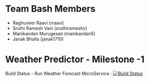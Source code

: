 Team Bash Members
==============================
* Raghuveer Raavi (rraavi) 
* Sruthi Ramesh Vani (sruthirameshv) 
* Manikandan Murugesan (manikandan5)
* Janak Bhalla (janak1710)

Weather Predictor - Milestone -1
==============================

Build Status - Run Weather Forecast MicroService  : [![Build Status](https://travis-ci.org/airavata-courses/TeamBash.svg?branch=feature%2Ffeature-15-run-weather-forecast)](https://travis-ci.org/airavata-courses/TeamBash)

